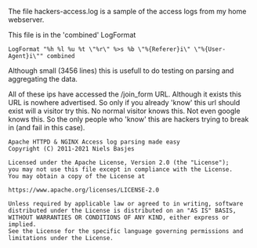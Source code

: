 The file hackers-access.log is a sample of the access logs from my home webserver.

This file is in the 'combined' LogFormat

    LogFormat "%h %l %u %t \"%r\" %>s %b \"%{Referer}i\" \"%{User-Agent}i\"" combined

Although small (3456 lines) this is usefull to do testing on parsing and aggregating the data.

All of these ips have accessed the /join_form URL.
Although it exists this URL is nowhere advertised.
So only if you already 'know' this url should exist will a visitor try this.
No normal visitor knows this. Not even google knows this.
So the only people who 'know' this are hackers trying to break in (and fail in this case).

    Apache HTTPD & NGINX Access log parsing made easy
    Copyright (C) 2011-2021 Niels Basjes

    Licensed under the Apache License, Version 2.0 (the "License");
    you may not use this file except in compliance with the License.
    You may obtain a copy of the License at

    https://www.apache.org/licenses/LICENSE-2.0

    Unless required by applicable law or agreed to in writing, software
    distributed under the License is distributed on an "AS IS" BASIS,
    WITHOUT WARRANTIES OR CONDITIONS OF ANY KIND, either express or implied.
    See the License for the specific language governing permissions and
    limitations under the License.
